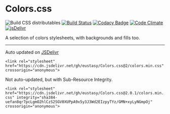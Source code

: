 # Colors.css

![Build CSS distributables](https://github.com/eustasy/Colors.css/workflows/Build%20CSS%20distributables/badge.svg)
[![Build Status](https://travis-ci.org/eustasy/Colors.css.svg?branch=master)](https://travis-ci.org/eustasy/Colors.css)
[![Codacy Badge](https://api.codacy.com/project/badge/Grade/29cee817aa88454996d8863b61d05120)](https://www.codacy.com/app/lewisgoddard/Colors.css?utm_source=github.com&amp;utm_medium=referral&amp;utm_content=eustasy/Colors.css&amp;utm_campaign=Badge_Grade)
[![Code Climate](https://codeclimate.com/github/eustasy/colors.css/badges/gpa.svg)](https://codeclimate.com/github/eustasy/colors.css)
[![jsDelivr](https://data.jsdelivr.com/v1/package/gh/eustasy/Colors.css/badge?style=rounded)](https://www.jsdelivr.com/package/gh/eustasy/Colors.css)

A selection of colors stylesheets, with backgrounds and fills too.

---

Auto updated on [JSDelivr](https://www.jsdelivr.com/package/gh/eustasy/Colors.css)

`<link rel="stylesheet" href="https://cdn.jsdelivr.net/gh/eustasy/Colors.css@2/colors.min.css" crossorigin="anonymous">`

Not auto-updated, but with Sub-Resource Integrity.

`<link rel="stylesheet" href="https://cdn.jsdelivr.net/gh/eustasy/Colors.css@2.0.1/colors.min.css" integrity="sha384-uefan8qr7pcLgmO2hlCzS2SGV0XUPpA9x5y3J3Wd2EIzpyTYz/GMN+xyLyNGmpOj" crossorigin="anonymous">`
